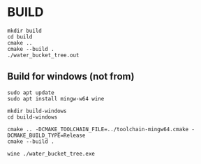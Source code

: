 # BUILD

```shell
mkdir build
cd build
cmake ..
cmake --build .
./water_bucket_tree.out
```

## Build for windows (not from)

```shell
sudo apt update
sudo apt install mingw-w64 wine

mkdir build-windows
cd build-windows

cmake .. -DCMAKE_TOOLCHAIN_FILE=../toolchain-mingw64.cmake -DCMAKE_BUILD_TYPE=Release
cmake --build .

wine ./water_bucket_tree.exe
```
